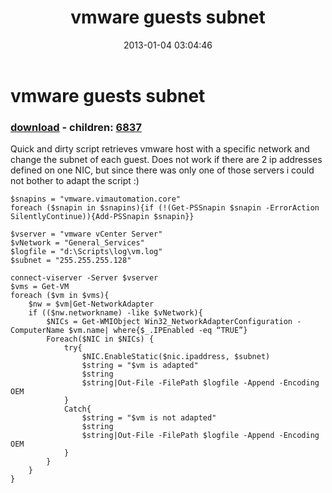 ﻿---
pid:            3861
poster:         Ton Siemons
title:          vmware guests subnet
date:           2013-01-04 03:04:46
format:         posh
parent:         0
parent:         0
children:       6837
---

# vmware guests subnet

### [download](3861.ps1) - children: [6837](6837.md)

Quick and dirty script retrieves vmware host with a specific network and change the subnet of each guest. Does not work if there are 2 ip addresses defined on one NIC, but since there was only one of those servers i could not bother to adapt the script :)

```posh
$snapins = "vmware.vimautomation.core"
foreach ($snapin in $snapins){if (!(Get-PSSnapin $snapin -ErrorAction SilentlyContinue)){Add-PSSnapin $snapin}}

$vserver = "vmware vCenter Server"
$vNetwork = "General_Services"
$logfile = "d:\Scripts\log\vm.log"
$subnet = "255.255.255.128"

connect-viserver -Server $vserver
$vms = Get-VM
foreach ($vm in $vms){
	$nw = $vm|Get-NetworkAdapter
	if (($nw.networkname) -like $vNetwork){
		$NICs = Get-WMIObject Win32_NetworkAdapterConfiguration -ComputerName $vm.name| where{$_.IPEnabled -eq “TRUE”}
		Foreach($NIC in $NICs) {
			try{
				$NIC.EnableStatic($nic.ipaddress, $subnet)
				$string = "$vm is adapted"
				$string 
				$string|Out-File -FilePath $logfile -Append -Encoding OEM
			}
			Catch{
				$string = "$vm is not adapted"
				$string 
				$string|Out-File -FilePath $logfile -Append -Encoding OEM
			}
		}
	}
}

```

